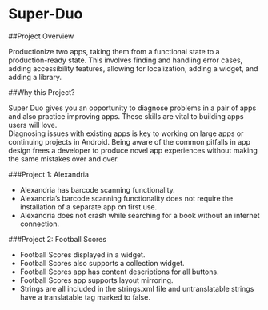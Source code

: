 # Super-Duo

##Project Overview

Productionize two apps, taking them from a functional state to a production-ready state. This involves finding and handling error cases, adding accessibility features, allowing for localization, adding a widget, and adding a library.

##Why this Project?

Super Duo gives you an opportunity to diagnose problems in a pair of apps and also practice improving apps. These skills are vital to building apps users will love.  
Diagnosing issues with existing apps is key to working on large apps or continuing projects in Android.
Being aware of the common pitfalls in app design frees a developer to produce novel app experiences without making the same mistakes over and over.

###Project 1: Alexandria 
* Alexandria has barcode scanning functionality.
* Alexandria’s barcode scanning functionality does not require the installation of a separate app on first use.
* Alexandria does not crash while searching for a book without an internet connection.

###Project 2: Football Scores
* Football Scores displayed in a widget.
* Football Scores also supports a collection widget.
* Football Scores app has content descriptions for all buttons.
* Football Scores app supports layout mirroring.
* Strings are all included in the strings.xml file and untranslatable strings have a translatable tag marked to false.
